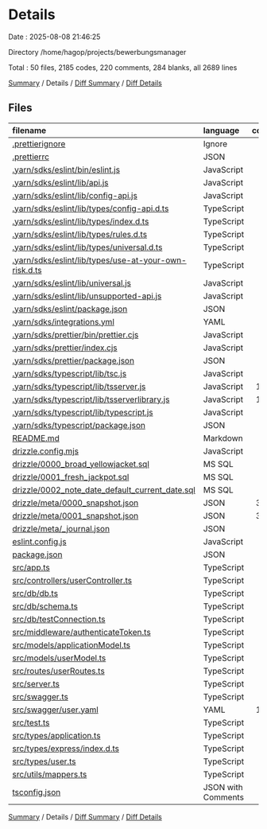 # Details

Date : 2025-08-08 21:46:25

Directory /home/hagop/projects/bewerbungsmanager

Total : 50 files,  2185 codes, 220 comments, 284 blanks, all 2689 lines

[Summary](results.md) / Details / [Diff Summary](diff.md) / [Diff Details](diff-details.md)

## Files
| filename | language | code | comment | blank | total |
| :--- | :--- | ---: | ---: | ---: | ---: |
| [.prettierignore](/.prettierignore) | Ignore | 6 | 0 | 2 | 8 |
| [.prettierrc](/.prettierrc) | JSON | 7 | 0 | 1 | 8 |
| [.yarn/sdks/eslint/bin/eslint.js](/.yarn/sdks/eslint/bin/eslint.js) | JavaScript | 23 | 2 | 8 | 33 |
| [.yarn/sdks/eslint/lib/api.js](/.yarn/sdks/eslint/lib/api.js) | JavaScript | 23 | 2 | 8 | 33 |
| [.yarn/sdks/eslint/lib/config-api.js](/.yarn/sdks/eslint/lib/config-api.js) | JavaScript | 23 | 2 | 8 | 33 |
| [.yarn/sdks/eslint/lib/types/config-api.d.ts](/.yarn/sdks/eslint/lib/types/config-api.d.ts) | TypeScript | 23 | 2 | 8 | 33 |
| [.yarn/sdks/eslint/lib/types/index.d.ts](/.yarn/sdks/eslint/lib/types/index.d.ts) | TypeScript | 23 | 2 | 8 | 33 |
| [.yarn/sdks/eslint/lib/types/rules.d.ts](/.yarn/sdks/eslint/lib/types/rules.d.ts) | TypeScript | 23 | 2 | 8 | 33 |
| [.yarn/sdks/eslint/lib/types/universal.d.ts](/.yarn/sdks/eslint/lib/types/universal.d.ts) | TypeScript | 23 | 2 | 8 | 33 |
| [.yarn/sdks/eslint/lib/types/use-at-your-own-risk.d.ts](/.yarn/sdks/eslint/lib/types/use-at-your-own-risk.d.ts) | TypeScript | 23 | 2 | 8 | 33 |
| [.yarn/sdks/eslint/lib/universal.js](/.yarn/sdks/eslint/lib/universal.js) | JavaScript | 23 | 2 | 8 | 33 |
| [.yarn/sdks/eslint/lib/unsupported-api.js](/.yarn/sdks/eslint/lib/unsupported-api.js) | JavaScript | 23 | 2 | 8 | 33 |
| [.yarn/sdks/eslint/package.json](/.yarn/sdks/eslint/package.json) | JSON | 31 | 0 | 1 | 32 |
| [.yarn/sdks/integrations.yml](/.yarn/sdks/integrations.yml) | YAML | 2 | 2 | 2 | 6 |
| [.yarn/sdks/prettier/bin/prettier.cjs](/.yarn/sdks/prettier/bin/prettier.cjs) | JavaScript | 23 | 2 | 8 | 33 |
| [.yarn/sdks/prettier/index.cjs](/.yarn/sdks/prettier/index.cjs) | JavaScript | 23 | 2 | 8 | 33 |
| [.yarn/sdks/prettier/package.json](/.yarn/sdks/prettier/package.json) | JSON | 7 | 0 | 1 | 8 |
| [.yarn/sdks/typescript/lib/tsc.js](/.yarn/sdks/typescript/lib/tsc.js) | JavaScript | 23 | 2 | 8 | 33 |
| [.yarn/sdks/typescript/lib/tsserver.js](/.yarn/sdks/typescript/lib/tsserver.js) | JavaScript | 153 | 58 | 38 | 249 |
| [.yarn/sdks/typescript/lib/tsserverlibrary.js](/.yarn/sdks/typescript/lib/tsserverlibrary.js) | JavaScript | 153 | 58 | 38 | 249 |
| [.yarn/sdks/typescript/lib/typescript.js](/.yarn/sdks/typescript/lib/typescript.js) | JavaScript | 23 | 2 | 8 | 33 |
| [.yarn/sdks/typescript/package.json](/.yarn/sdks/typescript/package.json) | JSON | 10 | 0 | 1 | 11 |
| [README.md](/README.md) | Markdown | 0 | 0 | 1 | 1 |
| [drizzle.config.mjs](/drizzle.config.mjs) | JavaScript | 14 | 1 | 2 | 17 |
| [drizzle/0000\_broad\_yellowjacket.sql](/drizzle/0000_broad_yellowjacket.sql) | MS SQL | 49 | 5 | 0 | 54 |
| [drizzle/0001\_fresh\_jackpot.sql](/drizzle/0001_fresh_jackpot.sql) | MS SQL | 6 | 0 | 0 | 6 |
| [drizzle/0002\_note\_date\_default\_current\_date.sql](/drizzle/0002_note_date_default_current_date.sql) | MS SQL | 1 | 1 | 1 | 3 |
| [drizzle/meta/0000\_snapshot.json](/drizzle/meta/0000_snapshot.json) | JSON | 354 | 0 | 0 | 354 |
| [drizzle/meta/0001\_snapshot.json](/drizzle/meta/0001_snapshot.json) | JSON | 368 | 0 | 0 | 368 |
| [drizzle/meta/\_journal.json](/drizzle/meta/_journal.json) | JSON | 20 | 0 | 0 | 20 |
| [eslint.config.js](/eslint.config.js) | JavaScript | 38 | 1 | 2 | 41 |
| [package.json](/package.json) | JSON | 47 | 0 | 1 | 48 |
| [src/app.ts](/src/app.ts) | TypeScript | 12 | 1 | 5 | 18 |
| [src/controllers/userController.ts](/src/controllers/userController.ts) | TypeScript | 71 | 10 | 10 | 91 |
| [src/db/db.ts](/src/db/db.ts) | TypeScript | 10 | 0 | 3 | 13 |
| [src/db/schema.ts](/src/db/schema.ts) | TypeScript | 49 | 5 | 6 | 60 |
| [src/db/testConnection.ts](/src/db/testConnection.ts) | TypeScript | 10 | 0 | 3 | 13 |
| [src/middleware/authenticateToken.ts](/src/middleware/authenticateToken.ts) | TypeScript | 17 | 13 | 5 | 35 |
| [src/models/applicationModel.ts](/src/models/applicationModel.ts) | TypeScript | 66 | 6 | 11 | 83 |
| [src/models/userModel.ts](/src/models/userModel.ts) | TypeScript | 81 | 19 | 7 | 107 |
| [src/routes/userRoutes.ts](/src/routes/userRoutes.ts) | TypeScript | 11 | 1 | 5 | 17 |
| [src/server.ts](/src/server.ts) | TypeScript | 5 | 0 | 3 | 8 |
| [src/swagger.ts](/src/swagger.ts) | TypeScript | 14 | 2 | 4 | 20 |
| [src/swagger/user.yaml](/src/swagger/user.yaml) | YAML | 133 | 0 | 8 | 141 |
| [src/test.ts](/src/test.ts) | TypeScript | 0 | 0 | 1 | 1 |
| [src/types/application.ts](/src/types/application.ts) | TypeScript | 58 | 7 | 4 | 69 |
| [src/types/express/index.d.ts](/src/types/express/index.d.ts) | TypeScript | 8 | 0 | 2 | 10 |
| [src/types/user.ts](/src/types/user.ts) | TypeScript | 27 | 1 | 1 | 29 |
| [src/utils/mappers.ts](/src/utils/mappers.ts) | TypeScript | 9 | 1 | 2 | 12 |
| [tsconfig.json](/tsconfig.json) | JSON with Comments | 16 | 0 | 1 | 17 |

[Summary](results.md) / Details / [Diff Summary](diff.md) / [Diff Details](diff-details.md)